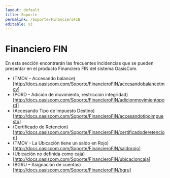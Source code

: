 ```yaml
---
layout: default
title: Soporte
permalink: /Soporte/FinancieroFIN
editable: si
---
```

# Financiero FIN

En esta sección encontrarán las frecuentes incidencias que se pueden presentar en el producto Financiero FIN del sistema OasisCom.  

* (TMOV - Accesando balance)[http://docs.oasiscom.com/Soporte/FinancieroFIN/accesandobalancetmov]  
* (PORD - Adición de movimiento, restricción integridad)[http://docs.oasiscom.com/Soporte/FinancieroFIN/adicionmovimientopord]  
* (Accesando Tipo de Impuesto Destino)[http://docs.oasiscom.com/Soporte/FinancieroFIN/accesandotipoimpuesto]  
* (Certificado de Retencion)[http://docs.oasiscom.com/Soporte/FinancieroFIN/certificadoderetencion]  
* (TMOV - La Ubicación tiene un saldo en Rojo)[http://docs.oasiscom.com/Soporte/FinancieroFIN/saldorojo]  
* (Ubicación no definida como caja)[http://docs.oasiscom.com/Soporte/FinancieroFIN/ubicacioncaja]  
* (BGRU – Asignación de cuentas)[http://docs.oasiscom.com/Soporte/FinancieroFIN/bgru]

